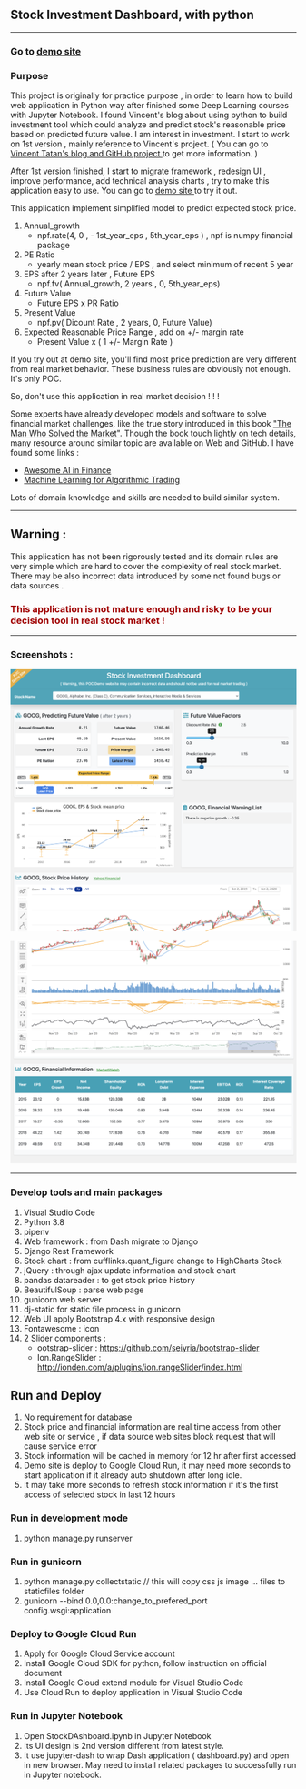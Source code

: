 ## Stock Investment Dashboard, with python 
---

### Go to [ demo site ](https://stock-dashboard-c2s6b2cyea-de.a.run.app)

### Purpose

This project is originally for practice purpose , in order to learn how to build web application in Python way after finished some Deep Learning courses with Jupyter Notebook. 
I found Vincent's blog about using python to build investment tool which could analyze and predict stock's reasonable price based on predicted future value. I am interest in investment. I start to work on 1st version , mainly reference to  Vincent's project. 
( You can go to [Vincent Tatan's blog and GitHub project ](https://towardsdatascience.com/value-investing-dashboard-with-python-beautiful-soup-and-dash-python-43002f6a97ca) to get more information. )
 
After 1st version finished, I start to migrate framework , redesign  UI , improve performance, add technical analysis charts , try to make this application easy to use.  You can go to [ demo site ](https://stock-dashboard-c2s6b2cyea-de.a.run.app) to try it out.

This application implement simplified model to predict expected stock price. 
1. Annual_growth
   - npf.rate(4, 0 , - 1st_year_eps , 5th_year_eps ) , npf is numpy financial package 
2. PE Ratio
   - yearly mean stock price /  EPS , and select minimum of recent 5 year
3. EPS after 2 years later , Future EPS
   - npf.fv( Annual_growth, 2 years , 0, 5th_year_eps)
4. Future Value
   -  Future EPS x PR Ratio
5. Present Value 
   -  npf.pv( Dicount Rate , 2 years, 0, Future Value)
6. Expected Reasonable Price Range , add on +/- margin rate 
   -  Present Value x ( 1  +/- Margin Rate )
  
If you try out at demo site, you'll find most price prediction are very different from real market behavior. These business rules are obviously not enough. It's only POC.

So, don't use this application in real market decision ! ! ! 

Some experts have already developed models and software to solve financial market challenges, like the true story introduced in this book ["The Man Who Solved the Market"](https://www.amazon.com/Man-Who-Solved-Market-Revolution/dp/073521798X). Though the book touch lightly on tech details, many resource around similar topic are available on Web and GitHub.  I have found some links : 
- [Awesome AI in Finance](https://github.com/georgezouq/awesome-ai-in-finance)
- [Machine Learning for Algorithmic Trading](https://github.com/PacktPublishing/Machine-Learning-for-Algorithmic-Trading-Second-Edition)

Lots of domain knowledge and skills are needed to build similar system.

---
## Warning : ##
This application has not been rigorously tested and its domain rules are very simple which are hard to cover the complexity of real stock market. There may be also incorrect data introduced by some not found bugs or data sources .
### <span style='color:#a00000'>This application is not mature enough and risky to be your decision tool in real stock market !</span>


-------

### Screenshots : 

![](data/../assets/dashboard-s1.png)

![](data/../assets/dashboard-s2.png)

-------

### Develop tools and main packages  
1. Visual Studio Code
2. Python 3.8
3. pipenv
4. Web framework :  from Dash migrate to Django
5. Django Rest Framework
6. Stock chart :  from cufflinks.quant_figure change to HighCharts Stock
7. jQuery : through ajax update information and stock chart
8. pandas datareader : to get stock price history 
9. BeautifulSoup : parse web page
10. gunicorn web server
11. dj-static for static file process in gunicorn 
12. Web UI apply Bootstrap 4.x with responsive design
13. Fontawesome : icon
14. 2 Slider components :
    - ootstrap-slider :  https://github.com/seiyria/bootstrap-slider
    - Ion.RangeSlider : http://ionden.com/a/plugins/ion.rangeSlider/index.html
    


## Run and Deploy
1. No requirement for database 
2. Stock price and financial information are real time access from other web site or service , if data source web sites block request that will cause service error
3. Stock information will be cached in memory for 12 hr after first accessed
4. Demo site is deploy to Google Cloud Run, it may need more seconds to start application if it already auto shutdown after long idle. 
5. It may take more seconds to refresh stock information if it's the first access of selected stock in last 12 hours

 
### Run in development mode
1.  python manage.py runserver
  
### Run in gunicorn
1. python manage.py collectstatic  // this will copy css js image ... files to staticfiles folder
2. gunicorn --bind 0.0,0.0:change_to_prefered_port config.wsgi:application
   
### Deploy to Google Cloud Run
1. Apply for Google Cloud Service account
2. Install Google Cloud SDK for python, follow instruction on official document
3. Install Google Cloud extend module for Visual Studio Code
4. Use Cloud Run to deploy application in Visual Studio Code

### Run in Jupyter Notebook
1. Open StockDAshboard.ipynb in Jupyter Notebook
2. Its UI design is 2nd version different from latest style.  
3. It use jupyter-dash to wrap Dash application ( dashboard.py) and open in new browser. May need to install related packages to successfully run in Jupyter notebook.




